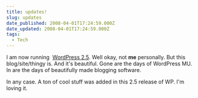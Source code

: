 ```yaml
---
title: updates!
slug: updates
date_published: 2008-04-01T17:24:59.000Z
date_updated: 2008-04-01T17:24:59.000Z
tags:
  - Tech
---
```


I am now running  [WordPress 2.5](http://wordpress.org/development/2008/03/wordpress-25-brecker/trackback/). Well okay, not **me** personally. But this blog/site/thingy is. And it's beautiful. Gone are the days of WordPress MU. In are the days of beautifully made blogging software.

In any case. A ton of cool stuff was added in this 2.5 release of WP. I'm loving it.
